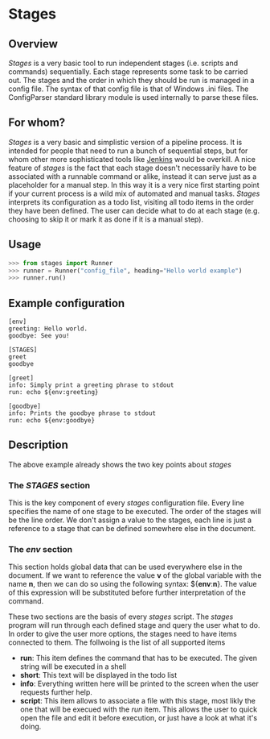 Stages
======

Overview
--------
*Stages* is a very basic tool to run independent stages (i.e. scripts and commands) sequentially. Each stage represents some task to be carried out. The stages and the order in which they should be run is managed in a config file. The syntax of that config file is that of Windows .ini files. The ConfigParser standard library module is used internally to parse these files.

For whom?
---------
*Stages* is a very basic and simplistic version of a pipeline process. It is intended for people that need to run a bunch of sequential steps, but for whom other more sophisticated tools like [Jenkins](https://jenkins.io/index.html "Jenkin's Homepage") would be overkill.
A nice feature of *stages* is the fact that each stage doesn't necessarily have to be associated with a runnable command or alike, instead it can serve just as a placeholder for a manual step. In this way it is a very nice first starting point if your current process is a wild mix of automated and manual tasks. *Stages* interprets its configuration as a todo list, visiting all todo items in the order they have been defined. The user can decide what to do at each stage (e.g. choosing to skip it or mark it as done if it is a manual step).

Usage
-----
```python
>>> from stages import Runner
>>> runner = Runner("config_file", heading="Hello world example")
>>> runner.run()

```

Example configuration
---------------------
```
[env]
greeting: Hello world.
goodbye: See you!

[STAGES]
greet
goodbye

[greet]
info: Simply print a greeting phrase to stdout
run: echo ${env:greeting}

[goodbye]
info: Prints the goodbye phrase to stdout
run: echo ${env:goodbye}
```

Description
-----------
The above example already shows the two key points about *stages*
### The *STAGES* section
This is the key component of every *stages* configuration file. Every line specifies the name of one stage to be executed. The order of the stages will be the line order. We don't assign a value to the stages, each line is just a reference to a stage that can be defined somewhere else in the document.

### The *env* section
This section holds global data that can be used everywhere else in the document. If we want to reference the value **v** of the global variable with the name **n**, then we can do so using the following syntax: ${**env**:**n**}. The value of this expression will be substituted before further interpretation of the command.

These two sections are the basis of every *stages* script. The *stages* program will run through each defined stage and query the user what to do. In order to give the user more options, the stages need to have items connected to them. The follwoing is the list of all supported items
* **run**: This item defines the command that has to be executed. The given string will be executed in a shell
* **short**: This text will be displayed in the todo list
* **info**: Everything written here will be printed to the screen when the user requests further help.
* **script**: This item allows to associate a file with this stage, most likly the one that will be execued with the *run* item. This allows the user to quick open the file and edit it before execution, or just have a look at what it's doing.
